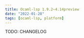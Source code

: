 ```yaml
---
title: Ocaml-lsp 1.9.2~4.14preview
date: "2022-01-28"
tags: [ocaml-lsp, platform]
---
```


TODO: CHANGELOG
